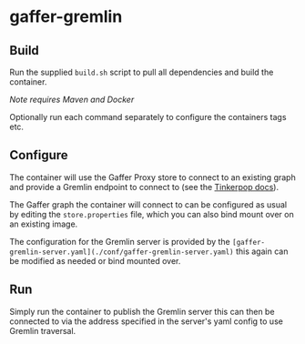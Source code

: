 # gaffer-gremlin

## Build

Run the supplied `build.sh` script to pull all dependencies and build the
container.

_Note requires Maven and Docker_

Optionally run each command separately to configure the containers tags etc.

## Configure

The container will use the Gaffer Proxy store to connect to an existing graph
and provide a Gremlin endpoint to connect to (see the [Tinkerpop docs](https://tinkerpop.apache.org/docs/3.7.1/reference/#connecting-gremlin-server)).

The Gaffer graph the container will connect to can be configured as usual by
editing the `store.properties` file, which you can also bind mount over on an
existing image.

The configuration for the Gremlin server is provided by the `[gaffer-gremlin-server.yaml](./conf/gaffer-gremlin-server.yaml)`
this again can be modified as needed or bind mounted over.

## Run

Simply run the container to publish the Gremlin server this can then be
connected to via the address specified in the server's yaml config to use
Gremlin traversal.
